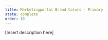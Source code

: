```yaml
---
title: Marketingportal Brand Colors - Primary
state: complete
order: 10
---
```


[Insert description here]
